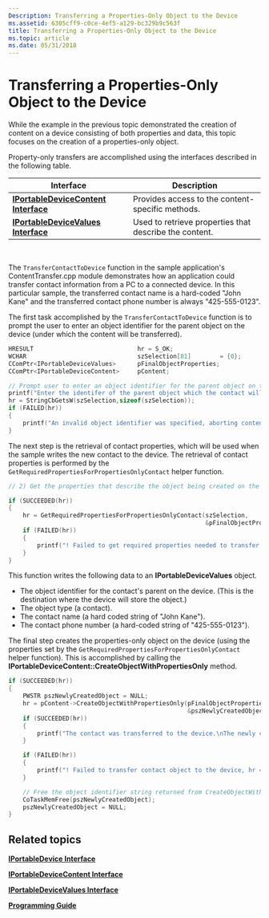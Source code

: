 ```yaml
---
Description: Transferring a Properties-Only Object to the Device
ms.assetid: 6305cff9-c0ce-4ef5-a129-bc329b9c563f
title: Transferring a Properties-Only Object to the Device
ms.topic: article
ms.date: 05/31/2018
---
```


# Transferring a Properties-Only Object to the Device

While the example in the previous topic demonstrated the creation of content on a device consisting of both properties and data, this topic focuses on the creation of a properties-only object.

Property-only transfers are accomplished using the interfaces described in the following table.



| Interface                                                          | Description                                            |
|--------------------------------------------------------------------|--------------------------------------------------------|
| [**IPortableDeviceContent Interface**](/windows/desktop/api/portabledeviceapi/nn-portabledeviceapi-iportabledevicecontent) | Provides access to the content-specific methods.       |
| [**IPortableDeviceValues Interface**](iportabledevicevalues.md)   | Used to retrieve properties that describe the content. |



 

The `TransferContactToDevice` function in the sample application's ContentTransfer.cpp module demonstrates how an application could transfer contact information from a PC to a connected device. In this particular sample, the transferred contact name is a hard-coded "John Kane" and the transferred contact phone number is always "425-555-0123".

The first task accomplished by the `TransferContactToDevice` function is to prompt the user to enter an object identifier for the parent object on the device (under which the content will be transferred).


```C++
HRESULT                             hr = S_OK;
WCHAR                               szSelection[81]        = {0};
CComPtr<IPortableDeviceValues>      pFinalObjectProperties;
CComPtr<IPortableDeviceContent>     pContent;

// Prompt user to enter an object identifier for the parent object on the device to transfer.
printf("Enter the identifer of the parent object which the contact will be transferred under.\n>");
hr = StringCbGetsW(szSelection,sizeof(szSelection));
if (FAILED(hr))
{
    printf("An invalid object identifier was specified, aborting content transfer\n");
}
```



The next step is the retrieval of contact properties, which will be used when the sample writes the new contact to the device. The retrieval of contact properties is performed by the `GetRequiredPropertiesForPropertiesOnlyContact` helper function.


```C++
// 2) Get the properties that describe the object being created on the device

if (SUCCEEDED(hr))
{
    hr = GetRequiredPropertiesForPropertiesOnlyContact(szSelection,              // Parent to transfer the data under
                                                       &pFinalObjectProperties);  // Returned properties describing the data
    if (FAILED(hr))
    {
        printf("! Failed to get required properties needed to transfer an image file to the device, hr = 0x%lx\n", hr);
    }
}
```



This function writes the following data to an **IPortableDeviceValues** object.

-   The object identifier for the contact's parent on the device. (This is the destination where the device will store the object.)
-   The object type (a contact).
-   The contact name (a hard coded string of "John Kane").
-   The contact phone number (a hard-coded string of "425-555-0123").

The final step creates the properties-only object on the device (using the properties set by the `GetRequiredPropertiesForPropertiesOnlyContact` helper function). This is accomplished by calling the **IPortableDeviceContent::CreateObjectWithPropertiesOnly** method.


```C++
if (SUCCEEDED(hr))
{
    PWSTR pszNewlyCreatedObject = NULL;
    hr = pContent->CreateObjectWithPropertiesOnly(pFinalObjectProperties,    // Properties describing the object data
                                                  &pszNewlyCreatedObject);
    if (SUCCEEDED(hr))
    {
        printf("The contact was transferred to the device.\nThe newly created object's ID is '%ws'\n",pszNewlyCreatedObject);
    }

    if (FAILED(hr))
    {
        printf("! Failed to transfer contact object to the device, hr = 0x%lx\n",hr);
    }

    // Free the object identifier string returned from CreateObjectWithPropertiesOnly
    CoTaskMemFree(pszNewlyCreatedObject);
    pszNewlyCreatedObject = NULL;
}
```



## Related topics

<dl> <dt>

[**IPortableDevice Interface**](/windows/desktop/api/PortableDeviceApi/nn-portabledeviceapi-iportabledevice)
</dt> <dt>

[**IPortableDeviceContent Interface**](/windows/desktop/api/portabledeviceapi/nn-portabledeviceapi-iportabledevicecontent)
</dt> <dt>

[**IPortableDeviceValues Interface**](iportabledevicevalues.md)
</dt> <dt>

[**Programming Guide**](programming-guide.md)
</dt> </dl>

 

 



